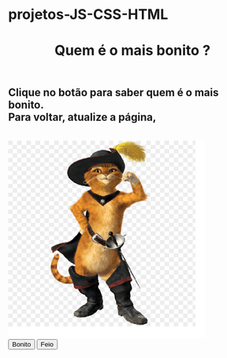 # projetos-JS-CSS-HTML
<!DOCTYPE html>
<html lang="pt-br">
<head>
    <meta charset="UTF-8">
    <meta http-equiv="X-UA-Compatible" content="IE=edge">
    <meta name="viewport" content="width=device-width, initial-scale=1.0">
    <title>Projeto pai lindo</title>
    <!---CSS-->
    <link rel="stylesheet" href="style.css">
</head>
<body>
    <main>
        <header id="titulo">
            <h1>Quem é o mais bonito ? </h1>
            <!---Vanilla JS = Java Script puro--->
        </header>
        <span>
            <h2>
                Clique no botão para saber quem é o mais bonito.<br>
                Para voltar, atualize a página,<br>
            </h2>
        </span>
        <br>
        <div class="fotoGato">
            <img src="gato de botas2.png" alt="imagem do gato de botas" id="foto" width="400" height="400">
        </div>
        <div>
            <button id="bonito">Bonito</button>
            <button id="feio">Feio</button>
        </div>
    </main>
    <!--JS-->
    <script src="efeitos.js"></script>
</body>
</html>
